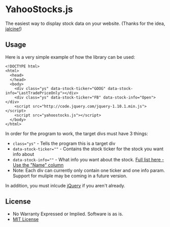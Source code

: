 YahooStocks.js
==============

The easiest way to display stock data on your website. (Thanks for the
idea, [jalcine!](http://github.com/jalcine))

## Usage

Here is a very simple example of how the library can be used:

```xhtml
<!DOCTYPE html>
<html>
  <head>
  </head> 
  <body>
    <div class="ys" data-stock-ticker="GOOG" data-stock-info="LastTradePriceOnly"></div>
    <div class="ys" data-stock-ticker="FB" data-stock-info="Open"></div>
    <script src="http://code.jquery.com/jquery-1.10.1.min.js"></script>
    <script src="yahoostocks.js"></script>
  </body>
</html>
```

In order for the program to work, the target divs must have 3 things:
* ``` class="ys" ``` - Tells the program this is a target div
* ``` data-stock-ticker="" ``` - Contains the stock ticker for the stock you want info about
* ``` data-stock-info="" ``` - What info you want about the stock. [Full list here - Use the "Name" column](https://code.google.com/p/yahoo-finance-managed/wiki/enumQuoteProperty)
* Note: Each div can currently only contain one ticker and one info param. Support for muliple may be coming in a future version.

In addition, you must inlcude [jQuery](http://jquery.com/) if you aren't already. 

## License 

* No Warranty Expressed or Implied. Software is as is.
* [MIT License](http://opensource.org/licenses/mit-license.php)
